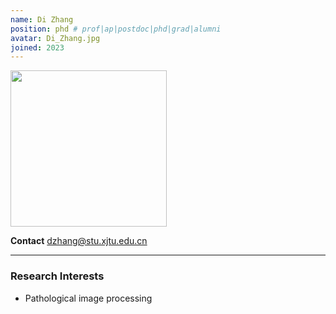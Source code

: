 ```yaml
---
name: Di Zhang
position: phd # prof|ap|postdoc|phd|grad|alumni
avatar: Di_Zhang.jpg
joined: 2023
---
```


<img width="250" src="{{site.baseurl}}/images/people/{{page.avatar}}" data-action="zoom">

**Contact**
<i class="fa fa-envelope-o"></i> dzhang@stu.xjtu.edu.cn<br>

<hr>

### Research Interests
- Pathological image processing
